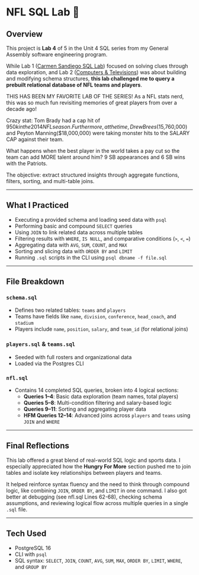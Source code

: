 # NFL SQL Lab 🏈

## Overview

This project is **Lab 4** of 5 in the Unit 4 SQL series from my General Assembly software engineering program.

While Lab 1 ([Carmen Sandiego SQL Lab](https://github.com/ajungers-ga/sql-lab-carmen)) focused on solving clues through data exploration, and Lab 2 ([Computers & Televisions](https://github.com/ajungers-ga/sql-lab-computers-televisions)) was about building and modifying schema structures, **this lab challenged me to query a prebuilt relational database of NFL teams and players**. 

THIS HAS BEEN MY FAVORITE LAB OF THE SERIES! As a NFL stats nerd, this was so much fun revisiting memories of great players from over a decade ago! 

Crazy stat: Tom Brady had a cap hit of $950k in the 2014 NFL season. Furthermore, at the time, Drew Brees ($15,760,000) and Peyton Manning($18,000,000) were taking monster hits to the SALARY CAP against their team.

What happens when the best player in the world takes a pay cut so the team can add MORE talent around him?
9 SB appearances and 6 SB wins with the Patriots.

The objective: extract structured insights through aggregate functions, filters, sorting, and multi-table joins.

---

## What I Practiced

- Executing a provided schema and loading seed data with `psql`
- Performing basic and compound `SELECT` queries
- Using `JOIN` to link related data across multiple tables
- Filtering results with `WHERE`, `IS NULL`, and comparative conditions (`>`, `<`, `=`)
- Aggregating data with `AVG`, `SUM`, `COUNT`, and `MAX`
- Sorting and slicing data with `ORDER BY` and `LIMIT`
- Running `.sql` scripts in the CLI using `psql dbname -f file.sql`

---

##  File Breakdown

### `schema.sql`
- Defines two related tables: `teams` and `players`
- Teams have fields like `name`, `division`, `conference`, `head_coach`, and `stadium`
- Players include `name`, `position`, `salary`, and `team_id` (for relational joins)

### `players.sql` & `teams.sql`
- Seeded with full rosters and organizational data
- Loaded via the Postgres CLI

### `nfl.sql`
- Contains 14 completed SQL queries, broken into 4 logical sections:
  - **Queries 1–4**: Basic data exploration (team names, total players)
  - **Queries 5–8**: Multi-condition filtering and salary-based logic
  - **Queries 9–11**: Sorting and aggregating player data
  - **HFM Queries 12–14**: Advanced joins across `players` and `teams` using `JOIN` and `WHERE`

---

## Final Reflections

This lab offered a great blend of real-world SQL logic and sports data. I especially appreciated how the **Hungry For More** section pushed me to join tables and isolate key relationships between players and teams.

It helped reinforce syntax fluency and the need to think through compound logic, like combining `JOIN`, `ORDER BY`, and `LIMIT` in one command. I also got better at debugging (see nfl.sql Lines 62-68), checking schema assumptions, and reviewing logical flow across multiple queries in a single `.sql` file.

---

## Tech Used

- PostgreSQL 16
- CLI with `psql`
- SQL syntax: `SELECT`, `JOIN`, `COUNT`, `AVG`, `SUM`, `MAX`, `ORDER BY`, `LIMIT`, `WHERE`, and `GROUP BY`
